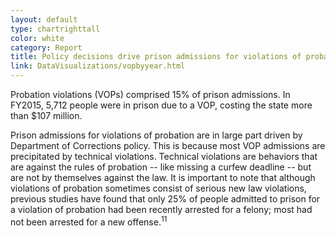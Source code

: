 ```yaml
---
layout: default
type: chartrighttall
color: white
category: Report
title: Policy decisions drive prison admissions for violations of probation, which cost Florida taxpayers more than $100 million a year.
link: DataVisualizations/vopbyyear.html
---
```

Probation violations (VOPs) comprised 15% of prison admissions.
In FY2015, 5,712 people were in prison due to a VOP,
 costing the state more than $107 million.

Prison admissions for violations of probation are in large part driven by Department of Corrections policy. This is because most VOP admissions are precipitated by technical violations. Technical violations
are behaviors that are against the rules of probation -- like missing a curfew deadline -- but are not by themselves against the law. It is important to note that
although violations of probation sometimes consist of serious new law violations, previous studies have found that only 25% of people admitted to prison for a violation of probation had been recently arrested for a felony; most had not been arrested for a new offense.<sup>11</sup>